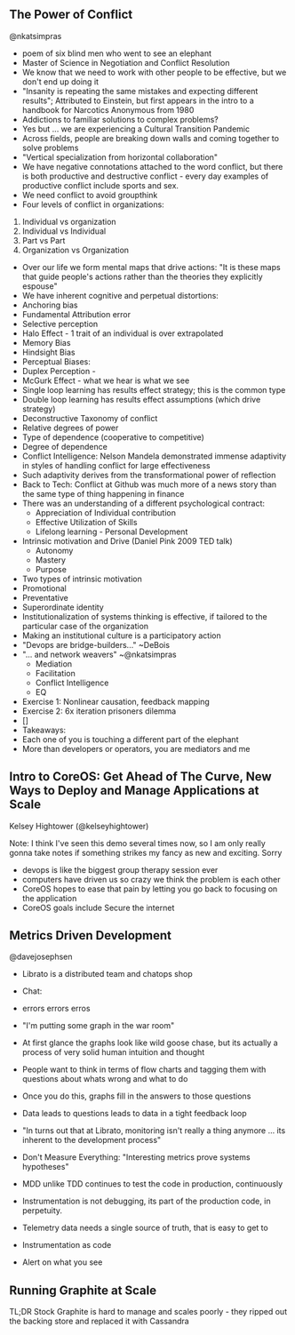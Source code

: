 ## The Power of Conflict
 @nkatsimpras
 - poem of six blind men who went to see an elephant
 - Master of Science in Negotiation and Conflict Resolution
 - We know that we need to work with other people to be effective, but we don't end up doing it
 - "Insanity is repeating the same mistakes and expecting different results"; Attributed to Einstein, but first appears in the intro to a handbook for Narcotics Anonymous from 1980
 - Addictions to familiar solutions to complex problems?
 - Yes but ... we are experiencing a Cultural Transition Pandemic
 - Across fields, people are breaking down walls and coming together to solve problems
 - "Vertical specialization from horizontal collaboration"
 - We have negative connotations attached to the word conflict, but there is both productive and destructive conflict - every day examples of productive conflict include sports and sex.
 - We need conflict to avoid groupthink
 - Four levels of conflict in organizations:
  1. Individual vs organization
  2. Individual vs Individual
  3. Part vs Part
  4. Organization vs Organization
 - Over our life we form mental maps that drive actions: "It is these maps that guide people's actions rather than the theories they explicitly espouse"
 - We have inherent cognitive and perpetual distortions:
  - Anchoring bias
  - Fundamental Attribution error
  - Selective perception
  - Halo Effect - 1 trait of an individual is over extrapolated
  - Memory Bias
  - Hindsight Bias
 - Perceptual Biases:
  - Duplex Perception -
  - McGurk Effect - what we hear is what we see
 - Single loop learning has results effect strategy; this is the common type
 - Double loop learning has results effect assumptions (which drive strategy)
 - Deconstructive Taxonomy of conflict
  - Relative degrees of power
  - Type of dependence (cooperative to competitive)
  - Degree of dependence
 - Conflict Intelligence: Nelson Mandela demonstrated immense adaptivity in styles of handling conflict for large effectiveness
 - Such adaptivity derives from the transformational power of reflection
 - Back to Tech: Conflict at Github was much more of a news story than the same type of thing happening in finance
  - There was an understanding of a different psychological contract:
    - Appreciation of Individual contribution
    - Effective Utilization of Skills
    - Lifelong learning - Personal Development
 - Intrinsic motivation and Drive (Daniel Pink 2009 TED talk)
   - Autonomy
   - Mastery
   - Purpose
 - Two types of intrinsic motivation
  - Promotional
  - Preventative
 - Superordinate identity
 - Institutionalization of systems thinking is effective, if tailored to the particular case of the organization
 - Making an institutional culture is a participatory action
 - "Devops are bridge-builders..." ~DeBois
 - "... and network weavers" ~@nkatsimpras
    - Mediation
    - Facilitation
    - Conflict Intelligence
    - EQ
 - Exercise 1: Nonlinear causation, feedback mapping
 - Exercise 2: 6x iteration prisoners dilemma
 - []
 - Takeaways:
  - Each one of you is touching a different part of the elephant
  - More than developers or operators, you are mediators and me

## Intro to CoreOS: Get Ahead of The Curve, New Ways to Deploy and Manage Applications at Scale
Kelsey Hightower (@kelseyhightower)

Note: I think I've seen this demo several times now, so I am only really gonna take notes if something strikes my fancy as new and exciting. Sorry

- devops is like the biggest group therapy session ever
- computers have driven us so crazy we think the problem is each other
- CoreOS hopes to ease that pain by letting you go back to focusing on the application
- CoreOS goals include Secure the internet

## Metrics Driven Development
@davejosephsen

 - Librato is a distributed team and chatops shop
 - Chat:
  - errors errors erros
  - "I'm putting some graph in the war room"
 - At first glance the graphs look like wild goose chase, but its actually a process of very solid human intuition and thought
 - People want to think in terms of flow charts and tagging them with questions about whats wrong and what to do
 - Once you do this, graphs fill in the answers to those questions
 - Data leads to questions leads to data in a tight feedback loop

 - "In turns out that at Librato, monitoring isn't really a thing anymore ... its inherent to the development process"

 - Don't Measure Everything: "Interesting metrics prove systems hypotheses"

 - MDD unlike TDD continues to test the code in production, continuously
 - Instrumentation is not debugging, its part of the production code, in perpetuity.

 - Telemetry data needs a single source of truth, that is easy to get to

 - Instrumentation as code
 - Alert on what you see

## Running Graphite at Scale

TL;DR Stock Graphite is hard to manage and scales poorly - they ripped out the backing store and replaced it with Cassandra
